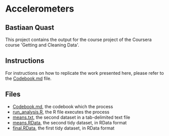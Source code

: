 Accelerometers
==============
Bastiaan Quast
--------------

This project contains the output for the course project of the Coursera course 'Getting and Cleaning Data'.


Instructions
--------------
For instructions on how to replicate the work presented here, please refer to the [Codebook.md](/Codebook.md) file.

Files
--------------
* [Codebook.md](/CodeBook.md), the codebook which the process
* [run_analysis.R](/run_analysis.R), the R file executes the process
* [means.txt](/means.txt), the second dataset in a tab-delimited text file
* [means.RData](/means.RData), the second tidy dataset, in RData format
* [final.RData](/final.RData), the first tidy dataset, in RData format